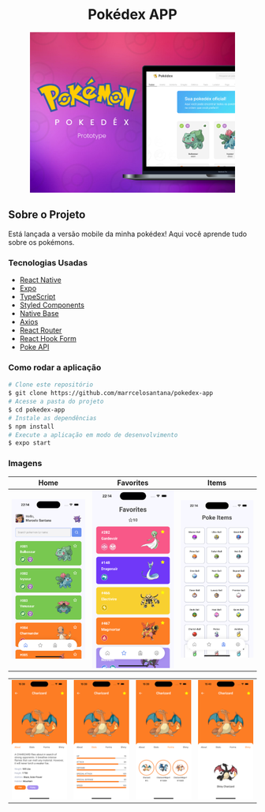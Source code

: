 <h1 style="text-align: center; font-weight: bold;">Pokédex APP</h1>

<div align="center" >
  <img src="./screenshots/Thumb.png" height="325">
</div>

## Sobre o Projeto

Está lançada a versão mobile da minha pokédex! Aqui você aprende tudo sobre os pokémons.

### Tecnologias Usadas

- [React Native](https://reactnative.dev/)
- [Expo](https://expo.dev/)
- [TypeScript](https://www.typescriptlang.org/)
- [Styled Components](https://styled-components.com/)
- [Native Base](https://nativebase.io/)
- [Axios](https://axios-http.com/ptbr/docs/intro)
- [React Router](https://reactrouter.com/en/main)
- [React Hook Form](https://react-hook-form.com/)
- [Poke API](https://pokeapi.co/)

### Como rodar a aplicação

```bash
# Clone este repositório
$ git clone https://github.com/marrcelosantana/pokedex-app
# Acesse a pasta do projeto
$ cd pokedex-app
# Instale as dependências
$ npm install
# Execute a aplicação em modo de desenvolvimento
$ expo start

```

### Imagens

|                Home                 |                Favorites                 |                Items                 |
| :---------------------------------: | :--------------------------------------: | :----------------------------------: |
| <img src= "./screenshots/home.png"> | <img src= "./screenshots/favorites.png"> | <img src= "./screenshots/items.png"> |

|                                        |                                          |                                          |                                          |
| :------------------------------------: | :--------------------------------------: | :--------------------------------------: | ---------------------------------------- |
| <img src= "./screenshots/details.png"> | <img src= "./screenshots/details-2.png"> | <img src= "./screenshots/details-3.png"> | <img src= "./screenshots/details-4.png"> |

